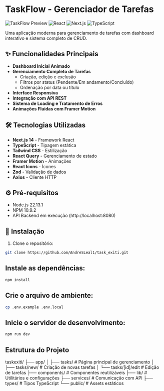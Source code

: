 # TaskFlow - Gerenciador de Tarefas

![TaskFlow Preview](https://img.shields.io/badge/status-active-success) 
![React](https://img.shields.io/badge/React-18.2-blue)
![Next.js](https://img.shields.io/badge/Next.js-14.0-black)
![TypeScript](https://img.shields.io/badge/TypeScript-5.0-3178C6)

Uma aplicação moderna para gerenciamento de tarefas com dashboard interativo e sistema completo de CRUD.

## ✨ Funcionalidades Principais

- **Dashboard Inicial Animado**
- **Gerenciamento Completo de Tarefas**
  - Criação, edição e exclusão
  - Filtros por status (Pendente/Em andamento/Concluído)
  - Ordenação por data ou título
- **Interface Responsiva**
- **Integração com API REST**
- **Sistema de Loading e Tratamento de Erros**
- **Animações Fluidas com Framer Motion**

## 🛠 Tecnologias Utilizadas

- **Next.js 14** - Framework React
- **TypeScript** - Tipagem estática
- **Tailwind CSS** - Estilização
- **React Query** - Gerenciamento de estado
- **Framer Motion** - Animações
- **React Icons** - Ícones
- **Zod** - Validação de dados
- **Axios** - Cliente HTTP

## ⚙ Pré-requisitos

- Node.js 22.13.1
- NPM 10.9.2
- API Backend em execução (http://localhost:8080)

## 🚀 Instalação

1. Clone o repositório:
```bash
git clone https://github.com/AndreSLeal1/task_exiti.git
```
## Instale as dependências:
````bash
npm install
````
## Crie o arquivo de ambiente:
```bash
cp .env.example .env.local
```
## Inicie o servidor de desenvolvimento:
````bash
npm run dev
````
## Estrutura do Projeto
taskexiti/
├── app/
│   ├── tasks/          # Página principal de gerenciamento
│   ├── tasks/new/      # Criação de novas tarefas
│   └── tasks/[id]/edit # Edição de tarefas
├── components/         # Componentes reutilizáveis
├── lib/                # Utilitários e configurações
├── services/           # Comunicação com API
├── types/              # Tipos TypeScript
└── public/             # Assets estáticos
